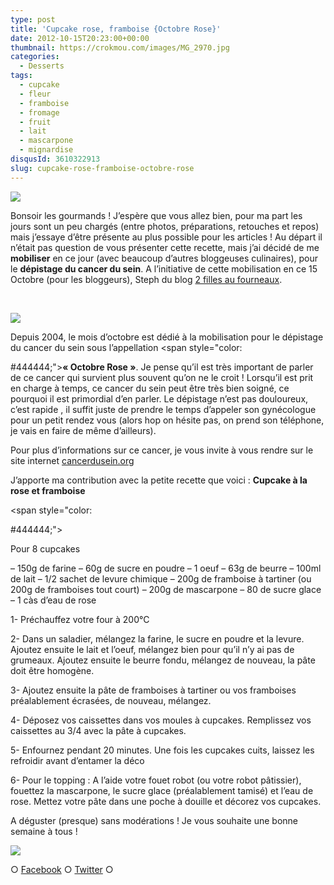 ```yaml
---
type: post
title: 'Cupcake rose, framboise {Octobre Rose}'
date: 2012-10-15T20:23:00+00:00
thumbnail: https://crokmou.com/images/MG_2970.jpg
categories:
  - Desserts
tags:
  - cupcake
  - fleur
  - framboise
  - fromage
  - fruit
  - lait
  - mascarpone
  - mignardise
disqusId: 3610322913
slug: cupcake-rose-framboise-octobre-rose
---
```


[![](http://4.bp.blogspot.com/-eSSoAurTpGU/UHxh9ORy3fI/AAAAAAAAEzg/CGH1WvEFuqU/s320/cupcake_framboise_rose_campagne_cancer_sein_bann.jpg)](http://4.bp.blogspot.com/-eSSoAurTpGU/UHxh9ORy3fI/AAAAAAAAEzg/CGH1WvEFuqU/s1600/cupcake_framboise_rose_campagne_cancer_sein_bann.jpg)

Bonsoir les gourmands ! J’espère que vous allez bien, pour ma part les jours sont un peu chargés (entre photos, préparations, retouches et repos) mais j’essaye d’être présente au plus possible pour les articles ! Au départ il n’était pas question de vous présenter cette recette, mais j’ai décidé de me **mobiliser** en ce jour (avec beaucoup d’autres bloggeuses culinaires), pour le **dépistage du cancer du sein**. A l’initiative de cette mobilisation en ce 15 Octobre (pour les bloggeurs), Steph du blog [2 filles au fourneaux](http://2fillesofourneau.over-blog.com/).

 

[![](http://4.bp.blogspot.com/-LtF-OYTaq-U/UHxb8NNNQSI/AAAAAAAAEzM/V1FtVylNYek/s400/Affiche_RubanRose72DPI.jpg)](http://4.bp.blogspot.com/-LtF-OYTaq-U/UHxb8NNNQSI/AAAAAAAAEzM/V1FtVylNYek/s1600/Affiche_RubanRose72DPI.jpg)

Depuis 2004, le mois d’octobre est dédié à la mobilisation pour le dépistage du cancer du sein sous l’appellation <span style="color:

#444444;">**« Octobre Rose »**. Je pense qu’il est très important de parler de ce cancer qui survient plus souvent qu’on ne le croit ! Lorsqu’il est prit en charge à temps, ce cancer du sein peut être très bien soigné, ce pourquoi il est primordial d’en parler. Le dépistage n’est pas douloureux, c’est rapide , il suffit juste de prendre le temps d’appeler son gynécologue pour un petit rendez vous (alors hop on hésite pas, on prend son téléphone, je vais en faire de même d’ailleurs).

Pour plus d’informations sur ce cancer, je vous invite à vous rendre sur le site internet [cancerdusein.org](http://www.cancerdusein.org/)

J’apporte ma contribution avec la petite recette que voici : **Cupcake à la rose et framboise**

<span style="color:

#444444;">

Pour 8 cupcakes

– 150g de farine
– 60g de sucre en poudre
– 1 oeuf
– 63g de beurre
– 100ml de lait
– 1/2 sachet de levure chimique
– 200g de framboise à tartiner (ou 200g de framboises tout court)
– 200g de mascarpone
– 80 de sucre glace
– 1 càs d’eau de rose

1- Préchauffez votre four à 200°C

2- Dans un saladier, mélangez la farine, le sucre en poudre et la levure. Ajoutez ensuite le lait et l’oeuf, mélangez bien pour qu’il n’y ai pas de grumeaux. Ajoutez ensuite le beurre fondu, mélangez de nouveau, la pâte doit être homogène.

3- Ajoutez ensuite la pâte de framboises à tartiner ou vos framboises préalablement écrasées, de nouveau, mélangez.

4- Déposez vos caissettes dans vos moules à cupcakes. Remplissez vos caissettes au 3/4 avec la pâte à cupcakes.

5- Enfournez pendant 20 minutes. Une fois les cupcakes cuits, laissez les refroidir avant d’entamer la déco

6- Pour le topping : A l’aide votre fouet robot (ou votre robot pâtissier), fouettez la mascarpone, le sucre glace (préalablement tamisé) et l’eau de rose. Mettez votre pâte dans une poche à douille et décorez vos cupcakes.

A déguster (presque) sans modérations ! Je vous souhaite une bonne semaine à tous !

![](http://emoticoner.com/files/emoticons/cute_rabbit/cute-rabbit-emoticon-22.gif?1301940532)

○ [Facebook](https://www.facebook.com/crokmou.blog) ○ [Twitter](https://twitter.com/Crokmou) ○